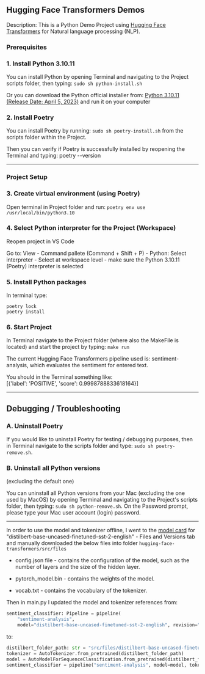 ## Hugging Face Transformers Demos

Description: This is a Python Demo Project using [Hugging Face Transformers](https://huggingface.co/docs/transformers/index) for Natural language processing (NLP).  

### Prerequisites

### 1. Install Python 3.10.11

You can install Python by opening Terminal and navigating to the Project scripts folder, then typing: ```sudo sh python-install.sh```  

Or you can download the Python official installer from: [Python 3.10.11 (Release Date: April 5, 2023)](https://www.python.org/downloads/release/python-31011/) and run it on your computer  

### 2. Install Poetry

You can install Poetry by running: ```sudo sh poetry-install.sh``` from the scripts folder within the Project.  

Then you can verify if Poetry is successfully installed by reopening the Terminal and typing: poetry --version  

--------------------------

### Project Setup

### 3. Create virtual environment (using Poetry)

Open terminal in Project folder and run: ```poetry env use /usr/local/bin/python3.10```

### 4. Select Python interpreter for the Project (Workspace)

Reopen project in VS Code

Go to: View - Command pallete (Command + Shift + P) - Python: Select interpreter - Select at workspace level - make sure the Python 3.10.11 (Poetry) interpreter is selected  

### 5. Install Python packages  

In terminal type:

```poetry lock```  
```poetry install```   

### 6. Start Project

In Terminal navigate to the Project folder (where also the MakeFile is located) and start the project by typing: ```make run```  

The current Hugging Face Transformers pipeline used is: sentiment-analysis, which evaluates the sentiment for entered text.  

You should in the Terminal something like:  
[{'label': 'POSITIVE', 'score': 0.9998788833618164}]

--------------------------

## Debugging / Troubleshooting

### A. Uninstall Poetry
If you would like to uninstall Poetry for testing / debugging purposes, then in Terminal navigate to the scripts folder and type: ```sudo sh poetry-remove.sh```.  

### B. Uninstall all Python versions
(excluding the default one)  

You can uninstall all Python versions from your Mac (excluding the one used by MacOS) by opening Terminal and navigating to the Project's scripts folder, then typing: ```sudo sh python-remove.sh```. On the Password prompt, please type your Mac user account (login) password.


--------------------------

In order to use the model and tokenizer offline, I went to the [model card](https://huggingface.co/distilbert-base-uncased-finetuned-sst-2-english) for "distilbert-base-uncased-finetuned-sst-2-english" - Files and Versions tab and manually downloaded the below files into folder ```hugging-face-transformers/src/files```  

* config.json file - contains the configuration of the model, such as the number of layers and the size of the hidden layer.  

* pytorch_model.bin - contains the weights of the model.  

* vocab.txt - contains the vocabulary of the tokenizer.  

Then in main.py I updated the model and tokenizer references from:

```Python
sentiment_classifier: Pipeline = pipeline(
    "sentiment-analysis",
    model="distilbert-base-uncased-finetuned-sst-2-english", revision="3d65bad")
```
to:

```Python
distilbert_folder_path: str = "src/files/distilbert-base-uncased-finetuned-sst-2-english-revision-3d65bad"
tokenizer = AutoTokenizer.from_pretrained(distilbert_folder_path)
model = AutoModelForSequenceClassification.from_pretrained(distilbert_folder_path)
sentiment_classifier = pipeline("sentiment-analysis", model=model, tokenizer=tokenizer)
```